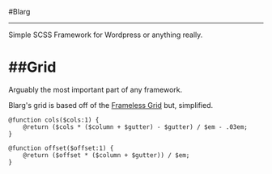 #Blarg
_____

Simple SCSS Framework for Wordpress or anything really.


##Grid
======
Arguably the most important part of any framework.

Blarg's grid is based off of the [Frameless Grid](https://github.com/jonikorpi/Frameless/blob/master/frameless.scss "Frameless Grid") but, simplified.
```
@function cols($cols:1) {
	@return ($cols * ($column + $gutter) - $gutter) / $em - .03em;
}

@function offset($offset:1) {
	@return ($offset * ($column + $gutter)) / $em;
}
```